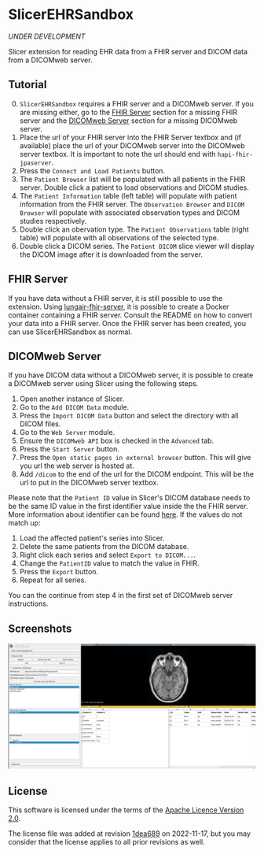 # SlicerEHRSandbox

*UNDER DEVELOPMENT*

Slicer extension for reading EHR data from a FHIR server and DICOM data from a DICOMweb server. 

## Tutorial

0. `SlicerEHRSandbox` requires a FHIR server and a DICOMweb server. If you are missing either, go to the [FHIR Server](#fhirserver) section for a missing FHIR server and the [DICOMweb Server](#dicomwebserver) section for a missing DICOMweb server.
1. Place the url of your FHIR server into the FHIR Server textbox and (if available) place the url of your DICOMweb server into the DICOMweb server textbox. It is important to note the url should end with `hapi-fhir-jpaserver`.
2. Press the `Connect and Load Patients` button.
3. The `Patient Browser` list will be populated with all patients in the FHIR server. Double click a patient to load observations and DICOM studies.
4. The `Patient Information` table (left table) will populate with patient information from the FHIR server. The `Observation Browser` and `DICOM Browser` will populate with associated observation types and DICOM studies respectively.
5. Double click an obervation type. The `Patient Observations` table (right table) will populate with all observations of the selected type.
6. Double click a DICOM series. The `Patient DICOM` slice viewer will display the DICOM image after it is downloaded from the server. 

## <a name="fhirserver"></a>FHIR Server

If you have data without a FHIR server, it is still possible to use the extension. Using [lungair-fhir-server](https://github.com/KitwareMedical/lungair-fhir-server), it is possible to create a Docker container containing a FHIR server. Consult the README on how to convert your data into a FHIR server. Once the FHIR server has been created, you can use SlicerEHRSandbox as normal.

## <a name="dicomwebserver"></a>DICOMweb Server

If you have DICOM data without a DICOMweb server, it is possible to create a DICOMweb server using Slicer using the following steps.

1. Open another instance of Slicer.
2. Go to the `Add DICOM Data` module.
3. Press the `Import DICOM Data` button and select the directory with all DICOM files.
4. Go to the `Web Server` module.
5. Ensure the `DICOMweb API` box is checked in the `Advanced` tab.
6. Press the `Start Server` button.
7. Press the `Open static pages in external browser` button. This will give you url the web server is hosted at.
8. Add `/dicom` to the end of the url for the DICOM endpoint. This will be the url to put in the DICOMweb server textbox.

Please note that the `Patient ID` value in Slicer's DICOM database needs to be the same ID value in the first identifier value inside the the FHIR server. More information about identifier can be found [here](https://www.hl7.org/fhir/datatypes.html#Identifier). If the values do not match up:

1. Load the affected patient's series into Slicer.
2. Delete the same patients from the DICOM database.
3. Right click each series and select `Export to DICOM...`.
4. Change the `PatientID` value to match the value in FHIR.
5. Press the `Export` button.
6. Repeat for all series.

You can the continue from step 4 in the first set of DICOMweb server instructions.

## Screenshots
![SlicerEHRSandbox in use](Screenshots/in_use.png)


## License

This software is licensed under the terms of the [Apache Licence Version 2.0](LICENSE).

The license file was added at revision [1dea689](https://github.com/stephencrowell/fhir-slicer-extension/commit/1dea6896a48818de5dd017c82a31c5320fa9ed29) on 2022-11-17, but you may consider that the license applies to all prior revisions as well.

